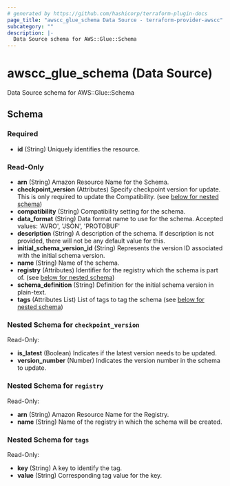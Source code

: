 ```yaml
---
# generated by https://github.com/hashicorp/terraform-plugin-docs
page_title: "awscc_glue_schema Data Source - terraform-provider-awscc"
subcategory: ""
description: |-
  Data Source schema for AWS::Glue::Schema
---
```


# awscc_glue_schema (Data Source)

Data Source schema for AWS::Glue::Schema



<!-- schema generated by tfplugindocs -->
## Schema

### Required

- **id** (String) Uniquely identifies the resource.

### Read-Only

- **arn** (String) Amazon Resource Name for the Schema.
- **checkpoint_version** (Attributes) Specify checkpoint version for update. This is only required to update the Compatibility. (see [below for nested schema](#nestedatt--checkpoint_version))
- **compatibility** (String) Compatibility setting for the schema.
- **data_format** (String) Data format name to use for the schema. Accepted values: 'AVRO', 'JSON', 'PROTOBUF'
- **description** (String) A description of the schema. If description is not provided, there will not be any default value for this.
- **initial_schema_version_id** (String) Represents the version ID associated with the initial schema version.
- **name** (String) Name of the schema.
- **registry** (Attributes) Identifier for the registry which the schema is part of. (see [below for nested schema](#nestedatt--registry))
- **schema_definition** (String) Definition for the initial schema version in plain-text.
- **tags** (Attributes List) List of tags to tag the schema (see [below for nested schema](#nestedatt--tags))

<a id="nestedatt--checkpoint_version"></a>
### Nested Schema for `checkpoint_version`

Read-Only:

- **is_latest** (Boolean) Indicates if the latest version needs to be updated.
- **version_number** (Number) Indicates the version number in the schema to update.


<a id="nestedatt--registry"></a>
### Nested Schema for `registry`

Read-Only:

- **arn** (String) Amazon Resource Name for the Registry.
- **name** (String) Name of the registry in which the schema will be created.


<a id="nestedatt--tags"></a>
### Nested Schema for `tags`

Read-Only:

- **key** (String) A key to identify the tag.
- **value** (String) Corresponding tag value for the key.


